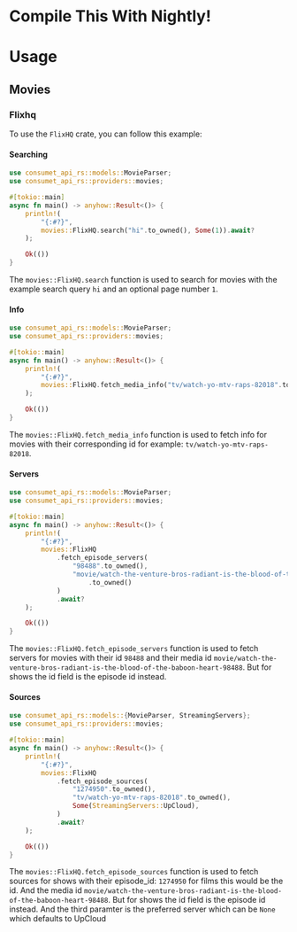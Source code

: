 # Compile This With Nightly!

# Usage

## Movies

### Flixhq

To use the `FlixHQ` crate, you can follow this example:

#### Searching

```rust
use consumet_api_rs::models::MovieParser;
use consumet_api_rs::providers::movies;

#[tokio::main]
async fn main() -> anyhow::Result<()> {
    println!(
        "{:#?}",
        movies::FlixHQ.search("hi".to_owned(), Some(1)).await?
    );

    Ok(())
}
```

The `movies::FlixHQ.search` function is used to search for movies with the example search query `hi` and an optional
page number `1`.

#### Info

```rust
use consumet_api_rs::models::MovieParser;
use consumet_api_rs::providers::movies;

#[tokio::main]
async fn main() -> anyhow::Result<()> {
    println!(
        "{:#?}",
        movies::FlixHQ.fetch_media_info("tv/watch-yo-mtv-raps-82018".to_owned()).await?
    );

    Ok(())
}
```

The `movies::FlixHQ.fetch_media_info` function is used to fetch info for movies with their corresponding id for
example: `tv/watch-yo-mtv-raps-82018`.

#### Servers

```rust
use consumet_api_rs::models::MovieParser;
use consumet_api_rs::providers::movies;

#[tokio::main]
async fn main() -> anyhow::Result<()> {
    println!(
        "{:#?}",
        movies::FlixHQ
            .fetch_episode_servers(
                "98488".to_owned(),
                "movie/watch-the-venture-bros-radiant-is-the-blood-of-the-baboon-heart-98488"
                    .to_owned()
            )
            .await?
    );

    Ok(())
}
```

The `movies::FlixHQ.fetch_episode_servers` function is used to fetch servers for movies with their id `98488` and their
media id `movie/watch-the-venture-bros-radiant-is-the-blood-of-the-baboon-heart-98488`. But for shows the id field is the episode id instead.

#### Sources
```rust
use consumet_api_rs::models::{MovieParser, StreamingServers};
use consumet_api_rs::providers::movies;

#[tokio::main]
async fn main() -> anyhow::Result<()> {
    println!(
        "{:#?}",
        movies::FlixHQ
            .fetch_episode_sources(
                "1274950".to_owned(),
                "tv/watch-yo-mtv-raps-82018".to_owned(),
                Some(StreamingServers::UpCloud),
            )
            .await?
    );

    Ok(())
}
```
The `movies::FlixHQ.fetch_episode_sources` function is used to fetch sources for shows with their episode_id: `1274950` for films this would be the id. And the media id `movie/watch-the-venture-bros-radiant-is-the-blood-of-the-baboon-heart-98488`. But for shows the id field is the episode id instead. And the third paramter is the preferred server which can be `None` which defaults to UpCloud
